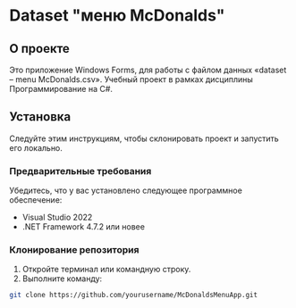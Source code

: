 # Dataset "меню McDonalds"

## О проекте

Это приложение Windows Forms, для работы с файлом данных «dataset – menu McDonalds.csv».
Учебный проект в рамках дисциплины Программирование на C#.

## Установка

Следуйте этим инструкциям, чтобы склонировать проект и запустить его локально.

### Предварительные требования

Убедитесь, что у вас установлено следующее программное обеспечение:
- Visual Studio 2022
- .NET Framework 4.7.2 или новее

### Клонирование репозитория

1. Откройте терминал или командную строку.
2. Выполните команду:

```sh
git clone https://github.com/yourusername/McDonaldsMenuApp.git
